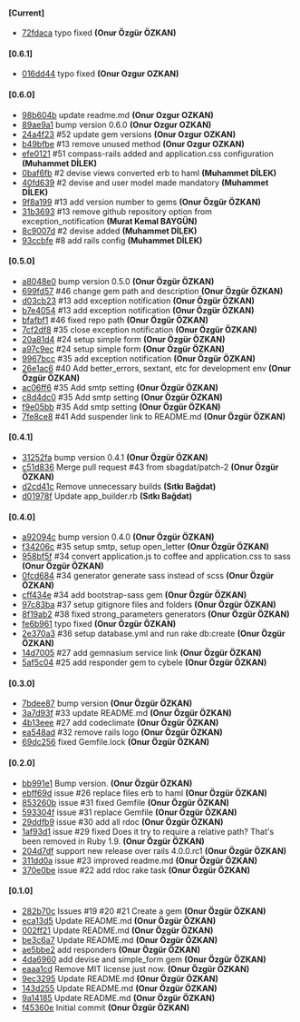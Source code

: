 
#### [Current]

 * [72fdaca](../../commit/72fdaca) typo fixed __(Onur Özgür ÖZKAN)__

#### [0.6.1]
 * [016dd44](../../commit/016dd44) typo fixed __(Onur Ozgur OZKAN)__

#### [0.6.0]
 * [98b604b](../../commit/98b604b) update readme.md __(Onur Ozgur OZKAN)__
 * [89ae9a1](../../commit/89ae9a1) bump version 0.6.0 __(Onur Ozgur OZKAN)__
 * [24a4f23](../../commit/24a4f23) #52 update gem versions __(Onur Ozgur OZKAN)__
 * [b49bfbe](../../commit/b49bfbe) #13 remove unused method __(Onur Ozgur OZKAN)__
 * [efe0121](../../commit/efe0121) #51 compass-rails added and application.css configuration __(Muhammet DİLEK)__
 * [0baf6fb](../../commit/0baf6fb) #2 devise views converted erb to haml __(Muhammet DİLEK)__
 * [40fd639](../../commit/40fd639) #2 devise and user model made mandatory __(Muhammet DİLEK)__
 * [9f8a199](../../commit/9f8a199) #13 add version number to gems __(Onur Özgür ÖZKAN)__
 * [31b3693](../../commit/31b3693) #13 remove github repository option from exception_notification __(Murat Kemal BAYGÜN)__
 * [8c9007d](../../commit/8c9007d) #2 devise added __(Muhammet DİLEK)__
 * [93ccbfe](../../commit/93ccbfe) #8 add rails config __(Muhammet DİLEK)__

#### [0.5.0]
 * [a8048e0](../../commit/a8048e0) bump version 0.5.0 __(Onur Özgür ÖZKAN)__
 * [699fd57](../../commit/699fd57) #46 change gem path and description __(Onur Özgür ÖZKAN)__
 * [d03cb23](../../commit/d03cb23) #13 add exception notification __(Onur Özgür ÖZKAN)__
 * [b7e4054](../../commit/b7e4054) #13 add exception notification __(Onur Özgür ÖZKAN)__
 * [bfafbf1](../../commit/bfafbf1) #46 fixed repo path __(Onur Özgür ÖZKAN)__
 * [7cf2df8](../../commit/7cf2df8) #35 close exception notification __(Onur Özgür ÖZKAN)__
 * [20a81d4](../../commit/20a81d4) #24 setup simple form __(Onur Özgür ÖZKAN)__
 * [a97c9ec](../../commit/a97c9ec) #24 setup simple form __(Onur Özgür ÖZKAN)__
 * [9967bcc](../../commit/9967bcc) #35 add exception notification __(Onur Özgür ÖZKAN)__
 * [26e1ac6](../../commit/26e1ac6) #40 Add better_errors, sextant, etc for development env __(Onur Özgür ÖZKAN)__
 * [ac06ff6](../../commit/ac06ff6) #35 Add smtp setting __(Onur Özgür ÖZKAN)__
 * [c8d4dc0](../../commit/c8d4dc0) #35 Add smtp setting __(Onur Özgür ÖZKAN)__
 * [f9e05bb](../../commit/f9e05bb) #35 Add smtp setting __(Onur Özgür ÖZKAN)__
 * [7fe8ce8](../../commit/7fe8ce8) #41 Add suspender link to README.md __(Onur Özgür ÖZKAN)__

#### [0.4.1]
 * [31252fa](../../commit/31252fa) bump version 0.4.1 __(Onur Özgür ÖZKAN)__
 * [c51d836](../../commit/c51d836) Merge pull request #43 from sbagdat/patch-2 __(Onur Özgür ÖZKAN)__
 * [d2cd41c](../../commit/d2cd41c) Remove unnecessary builds __(Sıtkı Bağdat)__
 * [d01978f](../../commit/d01978f) Update app_builder.rb __(Sıtkı Bağdat)__

#### [0.4.0]
 * [a92094c](../../commit/a92094c) bump version 0.4.0 __(Onur Özgür ÖZKAN)__
 * [f34206c](../../commit/f34206c) #35 setup smtp, setup open_letter __(Onur Özgür ÖZKAN)__
 * [958bf5f](../../commit/958bf5f) #34 convert application.js to coffee and application.css to sass __(Onur Özgür ÖZKAN)__
 * [0fcd684](../../commit/0fcd684) #34 generator generate sass instead of scss __(Onur Özgür ÖZKAN)__
 * [cff434e](../../commit/cff434e) #34 add bootstrap-sass gem __(Onur Özgür ÖZKAN)__
 * [97c83ba](../../commit/97c83ba) #37 setup gitignore files and folders __(Onur Özgür ÖZKAN)__
 * [8f19ab2](../../commit/8f19ab2) #38 fixed strong_parameters generators __(Onur Özgür ÖZKAN)__
 * [fe6b961](../../commit/fe6b961) typo fixed __(Onur Özgür ÖZKAN)__
 * [2e370a3](../../commit/2e370a3) #36 setup database.yml and run rake db:create __(Onur Özgür ÖZKAN)__
 * [14d7005](../../commit/14d7005) #27 add gemnasium service link __(Onur Özgür ÖZKAN)__
 * [5af5c04](../../commit/5af5c04) #25 add responder gem to cybele __(Onur Özgür ÖZKAN)__

#### [0.3.0]
 * [7bdee87](../../commit/7bdee87) bump version __(Onur Özgür ÖZKAN)__
 * [3a7d93f](../../commit/3a7d93f) #33 update README.md __(Onur Özgür ÖZKAN)__
 * [4b13eee](../../commit/4b13eee) #27 add codeclimate __(Onur Özgür ÖZKAN)__
 * [ea548ad](../../commit/ea548ad) #32 remove rails logo __(Onur Özgür ÖZKAN)__
 * [69dc256](../../commit/69dc256) fixed Gemfile.lock __(Onur Özgür ÖZKAN)__

#### [0.2.0]
 * [bb991e1](../../commit/bb991e1) Bump version. __(Onur Özgür ÖZKAN)__
 * [ebff69d](../../commit/ebff69d) issue #26 replace files erb to haml __(Onur Özgür ÖZKAN)__
 * [853260b](../../commit/853260b) issue #31 fixed Gemfile __(Onur Özgür ÖZKAN)__
 * [593304f](../../commit/593304f) issue #31 replace Gemfile __(Onur Özgür ÖZKAN)__
 * [29ddfb9](../../commit/29ddfb9) issue #30 add all rdoc __(Onur Özgür ÖZKAN)__
 * [1af93d1](../../commit/1af93d1) issue #29 fixed Does it try to require a relative path? That's been removed in Ruby 1.9. __(Onur Özgür ÖZKAN)__
 * [204d7df](../../commit/204d7df) support new release over rails 4.0.0.rc1 __(Onur Özgür ÖZKAN)__
 * [311dd0a](../../commit/311dd0a) issue #23 improved readme.md __(Onur Özgür ÖZKAN)__
 * [370e0be](../../commit/370e0be) issue #22 add rdoc rake task __(Onur Özgür ÖZKAN)__

#### [0.1.0]
 * [282b70c](../../commit/282b70c) Issues #19 #20 #21  Create a gem __(Onur Özgür ÖZKAN)__
 * [eca13d5](../../commit/eca13d5) Update README.md __(Onur Özgür ÖZKAN)__
 * [002ff21](../../commit/002ff21) Update README.md __(Onur Özgür ÖZKAN)__
 * [be3c6a7](../../commit/be3c6a7) Update README.md __(Onur Özgür ÖZKAN)__
 * [ae5bbe2](../../commit/ae5bbe2) add responders __(Onur Özgür ÖZKAN)__
 * [4da6960](../../commit/4da6960) add devise and simple_form gem __(Onur Özgür ÖZKAN)__
 * [eaaa1cd](../../commit/eaaa1cd) Remove MIT license just now. __(Onur Özgür ÖZKAN)__
 * [9ec3295](../../commit/9ec3295) Update README.md __(Onur Özgür ÖZKAN)__
 * [143d255](../../commit/143d255) Update README.md __(Onur Özgür ÖZKAN)__
 * [9a14185](../../commit/9a14185) Update README.md __(Onur Özgür ÖZKAN)__
 * [f45360e](../../commit/f45360e) Initial commit __(Onur Özgür ÖZKAN)__
